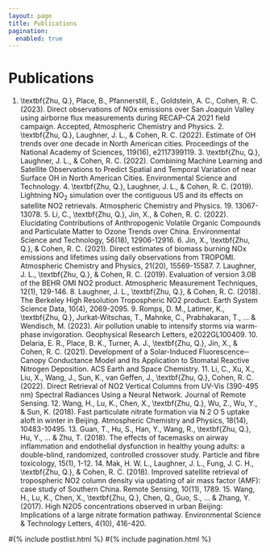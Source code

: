 ```yaml
---
layout: page
title: Publications
pagination:
  enabled: true
---
```


# Publications

   1. \textbf{Zhu, Q.}, Place, B., Pfannerstill, E., Goldstein, A. C., Cohen, R. C. (2023). Direct observations of NOx emissions over San Joaquin Valley using airborne flux measurements during RECAP-CA 2021 field campaign. Accepted, Atmospheric Chemistry and Physics.
    2. \textbf{Zhu, Q.}, Laughner, J. L., & Cohen, R. C. (2022). Estimate of OH trends over one decade in North American cities. Proceedings of the National Academy of Sciences, 119(16), e2117399119.
    3. \textbf{Zhu, Q.}, Laughner, J. L., & Cohen, R. C. (2022). Combining Machine Learning and Satellite Observations to Predict Spatial and Temporal Variation of near Surface OH in North American Cities. Environmental Science and Technology.
    4. \textbf{Zhu, Q.}, Laughner, J. L., & Cohen, R. C. (2019). Lightning NO$_2$ simulation over the contiguous US and its effects on satellite NO2 retrievals. Atmospheric Chemistry and Physics. 19. 13067-13078.
    5. Li, C., \textbf{Zhu, Q.}, Jin, X., & Cohen, R. C. (2022). Elucidating Contributions of Anthropogenic Volatile Organic Compounds and Particulate Matter to Ozone Trends over China. Environmental Science and Technology, 56(18), 12906-12916.
    6. Jin, X., \textbf{Zhu, Q.}, & Cohen, R. C. (2021). Direct estimates of biomass burning NOx emissions and lifetimes using daily observations from TROPOMI. Atmospheric Chemistry and Physics, 21(20), 15569-15587.
    7. Laughner, J. L., \textbf{Zhu, Q.}, & Cohen, R. C. (2019). Evaluation of version 3.0B of the BEHR OMI NO2 product. Atmospheric Measurement Techniques, 12(1), 129-146.
    8. Laughner, J. L., \textbf{Zhu, Q.}, & Cohen, R. C. (2018). The Berkeley High Resolution Tropospheric NO2 product. Earth System Science Data, 10(4), 2069-2095.
    9. Romps, D. M., Latimer, K., \textbf{Zhu, Q.}, Jurkat‐Witschas, T., Mahnke, C., Prabhakaran, T., ... & Wendisch, M. (2023). Air pollution unable to intensify storms via warm‐phase invigoration. Geophysical Research Letters, e2022GL100409.
    10. Delaria, E. R., Place, B. K., Turner, A. J., \textbf{Zhu, Q.}, Jin, X., & Cohen, R. C. (2021). Development of a Solar-Induced Fluorescence─ Canopy Conductance Model and Its Application to Stomatal Reactive Nitrogen Deposition. ACS Earth and Space Chemistry.
    11. Li, C., Xu, X., Liu, X., Wang, J., Sun, K., van Geffen, J., \textbf{Zhu, Q.}, Cohen, R. C. (2022). Direct Retrieval of NO2 Vertical Columns from UV-Vis (390-495 nm) Spectral Radiances Using a Neural Network. Journal of Remote Sensing.
    12. Wang, H., Lu, K., Chen, X., \textbf{Zhu, Q.}, Wu, Z., Wu, Y., & Sun, K. (2018). Fast particulate nitrate formation via N 2 O 5 uptake aloft in winter in Beijing. Atmospheric Chemistry and Physics, 18(14), 10483-10495.
    13. Guan, T., Hu, S., Han, Y., Wang, R., \textbf{Zhu, Q.}, Hu, Y., ... & Zhu, T. (2018). The effects of facemasks on airway inflammation and endothelial dysfunction in healthy young adults: a double-blind, randomized, controlled crossover study. Particle and fibre toxicology, 15(1), 1-12.
    14. Mak, H. W. L., Laughner, J. L., Fung, J. C. H., \textbf{Zhu, Q.}, & Cohen, R. C. (2018). Improved satellite retrieval of tropospheric NO2 column density via updating of air mass factor (AMF): case study of Southern China. Remote Sensing, 10(11), 1789.
    15. Wang, H., Lu, K., Chen, X., \textbf{Zhu, Q.}, Chen, Q., Guo, S., ... & Zhang, Y. (2017). High N2O5 concentrations observed in urban Beijing: Implications of a large nitrate formation pathway. Environmental Science & Technology Letters, 4(10), 416-420.
      
#{% include postlist.html %}
#{% include pagination.html %}
